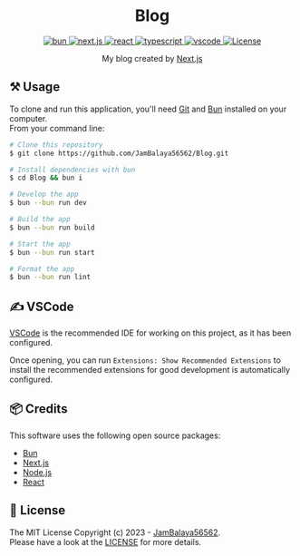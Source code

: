 <h1 align="center">Blog</h1>
<p align="center">
  <a aria-label="bun" href="https://bun.sh/">
    <img src="https://img.shields.io/badge/-Bun-FBF0DF.svg?logo=bun&style=for-the-badge&labelColor=000000" alt="bun">
  </a>
  <a aria-label="next.js" href="https://nextjs.org/">
    <img src="https://img.shields.io/badge/-next.js-000000.svg?logo=next.js&style=for-the-badge&labelColor=000000" alt="next.js">
  </a>
  <a aria-label="react" href="https://react.dev/">
    <img src="https://img.shields.io/badge/-react-61DAFB.svg?logo=react&style=for-the-badge&labelColor=000000" alt="react">
  </a>
  <a aria-label="typescript" href="https://www.typescriptlang.org/">
    <img src="https://img.shields.io/badge/-TypeScript-3178C6.svg?logo=typescript&style=for-the-badge&labelColor=000000" alt="typescript">
  </a>
  <a aria-label="vscode" href="https://code.visualstudio.com/">
    <img src="https://img.shields.io/badge/-visual%20studio%20code-007ACC.svg?logo=visualstudiocode&style=for-the-badge&labelColor=000000" alt="vscode">
  </a>
  <a aria-label="License" href="https://github.com/JamBalaya56562/Blog/blob/main/LICENSE">
    <img src="https://img.shields.io/github/license/JamBalaya56562/Blog?style=for-the-badge&labelColor=000000" alt="License">
  </a>
</p>
<p align="center">
  My blog created by <a href="https://nextjs.org/">Next.js</a>
</p>

## ⚒️ Usage

To clone and run this application, you'll need [Git](https://git-scm.com) and [Bun](https://bun.sh/) installed on your computer.  
From your command line:

```bash
# Clone this repository
$ git clone https://github.com/JamBalaya56562/Blog.git

# Install dependencies with bun
$ cd Blog && bun i

# Develop the app
$ bun --bun run dev

# Build the app
$ bun --bun run build

# Start the app
$ bun --bun run start

# Format the app
$ bun --bun run lint
```

## ✍️ VSCode
[VSCode](https://code.visualstudio.com/) is the recommended IDE for working on this project, as it has been configured.

Once opening, you can run `Extensions: Show Recommended Extensions` to install the recommended extensions for good development is automatically configured.

## 📦 Credits

This software uses the following open source packages:

- [Bun](https://bun.sh/)
- [Next.js](https://nextjs.org/)
- [Node.js](https://nodejs.org/)
- [React](https://react.dev/)

## 📄 License

The MIT License Copyright (c) 2023 - [JamBalaya56562](https://github.com/JamBalaya56562).  
Please have a look at the [LICENSE](https://github.com/JamBalaya56562/Blog/blob/main/LICENSE) for more details.
